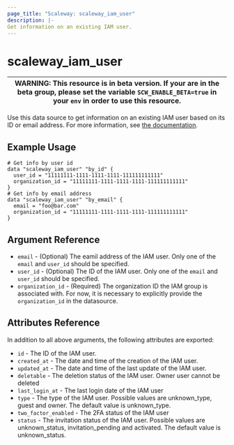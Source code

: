 ```yaml
---
page_title: "Scaleway: scaleway_iam_user"
description: |-
Get information on an existing IAM user.
---
```


# scaleway_iam_user

| WARNING: This resource is in beta version. If your are in the beta group, please set the variable `SCW_ENABLE_BETA=true` in your `env` in order to use this resource. |
|------------------------------------------------------------------------------------------------------------------------------------------------------------------|

Use this data source to get information on an existing IAM user based on its ID or email address.
For more information, see [the documentation](https://developers.prd.frt.internal.scaleway.com/en/products/iam/api/v1alpha1/#users-06bdcf).

## Example Usage

```hcl
# Get info by user id
data "scaleway_iam_user" "by_id" {
  user_id = "11111111-1111-1111-1111-111111111111"
  organization_id = "11111111-1111-1111-1111-111111111111"
}
# Get info by email address
data "scaleway_iam_user" "by_email" {
  email = "foo@bar.com"
  organization_id = "11111111-1111-1111-1111-111111111111"
}
```

## Argument Reference

- `email` - (Optional) The eamil address of the IAM user. Only one of the `email` and `user_id` should be specified.
- `user_id` - (Optional) The ID of the IAM user. Only one of the `email` and `user_id` should be specified.
- `organization_id` - (Required) The organization ID the IAM group is associated with. For now, it is necessary to explicitly provide the `organization_id` in the datasource.

## Attributes Reference

In addition to all above arguments, the following attributes are exported:

- `id` - The ID of the IAM user.
- `created_at` - The date and time of the creation of the IAM user.
- `updated_at` - The date and time of the last update of the IAM user.
- `deletable` - The deletion status of the IAM user. Owner user cannot be deleted
- `last_login_at` - The last login date of the IAM user
- `type` - The type of the IAM user. Possible values are unknown_type, guest and owner. The default value is unknown_type.
- `two_factor_enabled` - The 2FA status of the IAM user
- `status` - The invitation status of the IAM user. Possible values are unknown_status, invitation_pending and activated. The default value is unknown_status.
